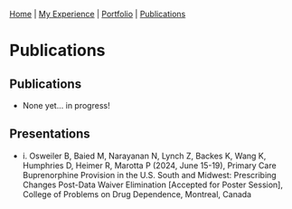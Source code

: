 [Home](index.md) | [My Experience](Experience.md) | [Portfolio](portfolio.md) | [Publications](Publications.md)  

# Publications 

## Publications 
* None yet... in progress!

## Presentations    
* i.	Osweiler B, Baied M, Narayanan N, Lynch Z, Backes K, Wang K, Humphries D, Heimer R, Marotta P (2024, June 15-19), Primary Care Buprenorphine Provision in the U.S. South and Midwest: Prescribing Changes Post-Data Waiver Elimination [Accepted for Poster Session], College of Problems on Drug Dependence, Montreal, Canada  
